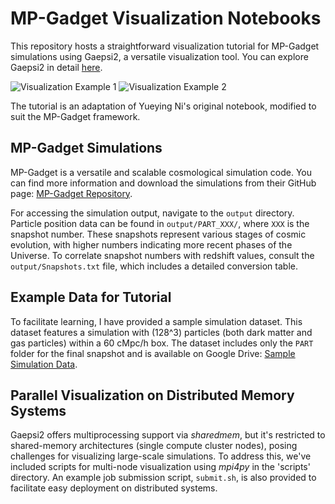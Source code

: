 # MP-Gadget Visualization Notebooks

This repository hosts a straightforward visualization tutorial for MP-Gadget simulations using Gaepsi2, a versatile visualization tool. You can explore Gaepsi2 in detail [here](https://github.com/rainwoodman/gaepsi2).

![Visualization Example 1](https://github.com/jibanCat/mpgadget_viz_notebooks/assets/23435784/cae36339-65c8-4cec-aa19-e678e7fdb112)
![Visualization Example 2](https://github.com/jibanCat/mpgadget_viz_notebooks/assets/23435784/183ad60a-e6f1-4af4-994e-4db597d821bd)

The tutorial is an adaptation of Yueying Ni's original notebook, modified to suit the MP-Gadget framework.

## MP-Gadget Simulations

MP-Gadget is a versatile and scalable cosmological simulation code. You can find more information and download the simulations from their GitHub page: [MP-Gadget Repository](http://github.com/MP-Gadget/MP-Gadget/).

For accessing the simulation output, navigate to the `output` directory. Particle position data can be found in `output/PART_XXX/`, where `XXX` is the snapshot number. These snapshots represent various stages of cosmic evolution, with higher numbers indicating more recent phases of the Universe. To correlate snapshot numbers with redshift values, consult the `output/Snapshots.txt` file, which includes a detailed conversion table.

## Example Data for Tutorial

To facilitate learning, I have provided a sample simulation dataset. This dataset features a simulation with \(128^3\) particles (both dark matter and gas particles) within a 60 cMpc/h box. The dataset includes only the `PART` folder for the final snapshot and is available on Google Drive: [Sample Simulation Data](https://drive.google.com/drive/folders/1ygmwjg_TT9qAgArnIUP1ZquuinlcyOCf?usp=share_link).

## Parallel Visualization on Distributed Memory Systems

Gaepsi2 offers multiprocessing support via *sharedmem*, but it's restricted to shared-memory architectures (single compute cluster nodes), posing challenges for visualizing large-scale simulations. To address this, we've included scripts for multi-node visualization using *mpi4py* in the 'scripts' directory. An example job submission script, `submit.sh`, is also provided to facilitate easy deployment on distributed systems.

